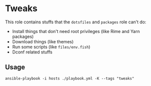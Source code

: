 # Tweaks

This role contains stuffs that the `dotsfiles` and `packages` role can't do:

- Install things that don't need root privileges (like Rime and Yarn packages)
- Download things (like themes)
- Run some scripts (like `files/env.fish`)
- Dconf related stuffs

## Usage

`ansible-playbook -i hosts ./playbook.yml -K --tags "tweaks"`
